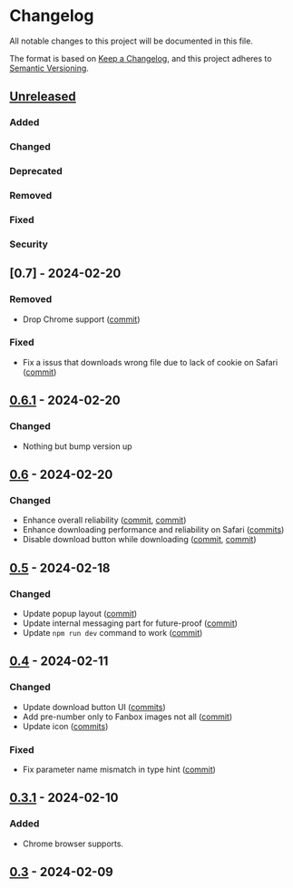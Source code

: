 # Changelog

All notable changes to this project will be documented in this file.

The format is based on [Keep a Changelog](https://keepachangelog.com/en/1.1.0/),
and this project adheres to [Semantic Versioning](https://semver.org/spec/v2.0.0.html).

## [Unreleased]

### Added

### Changed

### Deprecated

### Removed

### Fixed

### Security

## [0.7] - 2024-02-20

### Removed

- Drop Chrome support ([commit](https://github.com/sinoru/patron-media-downloader/commit/9c8cc4a3))

### Fixed

- Fix a issus that downloads wrong file due to lack of cookie on Safari ([commit](https://github.com/sinoru/patron-media-downloader/commit/9d731e81))

## [0.6.1] - 2024-02-20

### Changed

- Nothing but bump version up

## [0.6] - 2024-02-20

### Changed

- Enhance overall reliability ([commit](https://github.com/sinoru/patron-media-downloader/commit/c2885ea9), [commit](https://github.com/sinoru/patron-media-downloader/commit/285776e0))
- Enhance downloading performance and reliability on Safari ([commits](https://github.com/sinoru/patron-media-downloader/compare/fcc9ad24~1...7ee9f382))
- Disable download button while downloading ([commit](https://github.com/sinoru/patron-media-downloader/commit/55721a3f), [commit](https://github.com/sinoru/patron-media-downloader/commit/4c9b61f3))

## [0.5] - 2024-02-18

### Changed

- Update popup layout ([commit](https://github.com/sinoru/patron-media-downloader/commit/5465d5d8))
- Update internal messaging part for future-proof ([commit](https://github.com/sinoru/patron-media-downloader/commit/dc48b5a3))
- Update `npm run dev` command to work ([commit](https://github.com/sinoru/patron-media-downloader/commit/e9837af9))

## [0.4] - 2024-02-11

### Changed

- Update download button UI ([commits](https://github.com/sinoru/patron-media-downloader/compare/08c2a2e6~1...1c2a92b1))
- Add pre-number only to Fanbox images not all ([commit](https://github.com/sinoru/patron-media-downloader/commit/c046bbc0))
- Update icon ([commits](https://github.com/sinoru/patron-media-downloader/compare/32ac0104~1...a4003379))

### Fixed

- Fix parameter name mismatch in type hint ([commit](https://github.com/sinoru/patron-media-downloader/commit/6208379f))

## [0.3.1] - 2024-02-10

### Added

- Chrome browser supports.

## [0.3] - 2024-02-09

[unreleased]: https://github.com/sinoru/patron-media-downloader/compare/v0.6.1...develop
[0.6.1]: https://github.com/sinoru/patron-media-downloader/compare/v0.6...v0.6.1
[0.6]: https://github.com/sinoru/patron-media-downloader/compare/v0.5...v0.6
[0.5]: https://github.com/sinoru/patron-media-downloader/compare/v0.4...v0.5
[0.4]: https://github.com/sinoru/patron-media-downloader/compare/v0.3.1...v0.4
[0.3.1]: https://github.com/sinoru/patron-media-downloader/compare/v0.3...v0.3.1
[0.3]: https://github.com/sinoru/patron-media-downloader/releases/tag/v0.3
